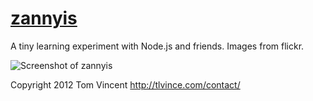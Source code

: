 # [zannyis][1]

A tiny learning experiment with Node.js and friends. Images from flickr.

![Screenshot of zannyis](http://tlvince.github.com/zannyis/images/ss.png)

Copyright 2012 Tom Vincent <http://tlvince.com/contact/>

  [1]: http://zannyis.herokuapp.com/
